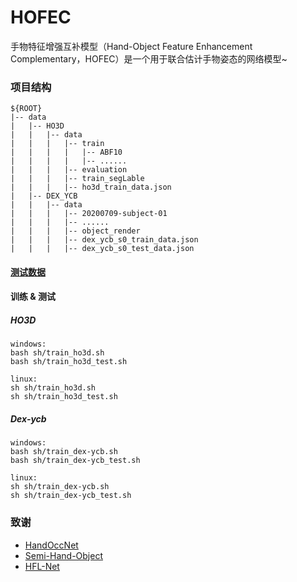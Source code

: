 # HOFEC
手物特征增强互补模型（Hand-Object Feature Enhancement Complementary，HOFEC）是一个用于联合估计手物姿态的网络模型~

### 项目结构<br>
```
${ROOT}  
|-- data  
|   |-- HO3D
|   |   |-- data
|   |   |   |-- train
|   |   |   |   |-- ABF10
|   |   |   |   |-- ......
|   |   |   |-- evaluation
|   |   |   |-- train_segLable
|   |   |   |-- ho3d_train_data.json
|   |-- DEX_YCB
|   |   |-- data
|   |   |   |-- 20200709-subject-01
|   |   |   |-- ......
|   |   |   |-- object_render
|   |   |   |-- dex_ycb_s0_train_data.json
|   |   |   |-- dex_ycb_s0_test_data.json
```

#### [测试数据](https://drive.google.com/drive/folders/1cEbBMWmMuV5EE5v1_Lzs8NU_W00LJsA4?usp=sharing)<br>

#### 训练 & 测试<br>
##### HO3D
```
windows:
bash sh/train_ho3d.sh
bash sh/train_ho3d_test.sh

linux:
sh sh/train_ho3d.sh
sh sh/train_ho3d_test.sh
```
##### Dex-ycb
```
windows:
bash sh/train_dex-ycb.sh
bash sh/train_dex-ycb_test.sh

linux:
sh sh/train_dex-ycb.sh
sh sh/train_dex-ycb_test.sh
```

### 致谢<br>

+ [HandOccNet](https://github.com/namepllet/HandOccNet)
+ [Semi-Hand-Object](https://github.com/stevenlsw/Semi-Hand-Object)
+ [HFL-Net](https://github.com/lzfff12/HFL-Net)
